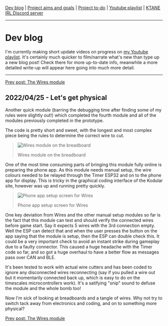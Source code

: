 [Dev blog](devblog.md) | [Project aims and goals](goals.md) | [Project to-do](todo.md) | [Youtube playlist](https://www.youtube.com/watch?v=8m7peVlW2mE&list=PLJqFvAhkcSkkks42zClG5WlvO1khFZCKK) | [KTANE IRL Discord server](https://discord.com/channels/711013430575890432)

---

# Dev blog
I'm currently making short update videos on progress on [my Youtube playlist](https://www.youtube.com/watch?v=8m7peVlW2mE&list=PLJqFvAhkcSkkks42zClG5WlvO1khFZCKK). It's certainly much quicker to film/narrate what's new than type up a new blog post! Check there for more up-to-date info, meanwhile a more detailed write-up will appear here going into much more detail.

---

[Prev post: The Wires module](devblog_9.md)

## 2022/04/25 - Let's get physical
Another quick module (barring the debugging time after finding some of my rules were slightly out!) which completed the fourth module and all of the modules previously completed in the prototype.

The code is pretty short and sweet, with the longest and most complex piece being the rules to determine the correct wire to cut.

> ![Wires module on the breadboard](https://i.imgur.com/xymZz9t.jpg)
> 
> Wires module on the breadboard

One of the most time consuming parts of bringing this module fully online is preparing the phone app. As this module needs manual setup, the wire colours needed to be relayed through the Timer ESP32 and on to the phone app for display. This is tricky in the graphical coding interface of the Kodular site, however was up and running pretty quickly.

> ![Phone app setup screen for Wires](https://i.imgur.com/mdUHj9m.png?)
> 
> Phone app setup screen for Wires

One key deviation from Wires and the other manual setup modules so far is the fact that this module can test and should verify the connected wires before game start. Say it expects 5 wires with the 3rd connection empty. Well the ESP can detect that and when the user presses the button on the app saying that the module is setup, then the ESP can double check this. It could be a very important check to avoid an instant strike during gameplay due to a faulty connector. This caused a huge headache with the Timer code so far, and so got a huge overhaul to have a better flow as messages pass over CAN and BLE.

It's been tested to work with actual wire cutters and has been coded to ignore any disconnected wires reconnecting (say if you pulled a wire out but it momentarily connected back up, which is easy to do on the timescales microcontrollers work). It's a satifying "snip" sound to defuse the module and the whole bomb too!

Now I'm sick of looking at breadboards and a tangle of wires. Why not try to switch tack away from electronics and coding, and on to something more physical?

[Prev post: The Wires module](devblog_9.md)
